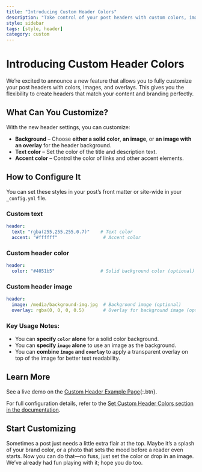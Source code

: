 ```yaml
---
title: "Introducing Custom Header Colors"
description: "Take control of your post headers with custom colors, images, and overlays."
style: sidebar
tags: [style, header]
category: custom
---
```


# Introducing Custom Header Colors

We’re excited to announce a new feature that allows you to fully customize your post headers with colors, images, and overlays. This gives you the flexibility to create headers that match your content and branding perfectly.

## What Can You Customize?

With the new header settings, you can customize:

- **Background** – Choose **either a solid color**, **an image**, or **an image with an overlay** for the header background.
- **Text color** – Set the color of the title and description text.
- **Accent color** – Control the color of links and other accent elements.

## How to Configure It

You can set these styles in your post’s front matter or site-wide in your `_config.yml` file.

### Custom text

```yaml
header:
  text: "rgba(255,255,255,0.7)"    # Text color
  accent: "#ffffff"                 # Accent color
```

### Custom header color

```yaml
header:
  color: "#4051b5"                 # Solid background color (optional)
```

### Custom header image

```yaml
header:
  image: /media/background-img.jpg  # Background image (optional)
  overlay: rgba(0, 0, 0, 0.5)       # Overlay for background image (optional)
```

### Key Usage Notes:
- You can **specify `color` alone** for a solid color background.
- You can **specify `image` alone** to use an image as the background.
- You can **combine `image` and `overlay`** to apply a transparent overlay on top of the image for better text readability.

## Learn More

See a live demo on the [Custom Header Example Page](../custom-header.md){:.btn}.

For full configuration details, refer to the [Set Custom Header Colors section in the documentation](../_docs/configuration.md#set-custom-header-colors).

## Start Customizing

Sometimes a post just needs a little extra flair at the top. Maybe it’s a splash of your brand color, or a photo that sets the mood before a reader even starts. Now you can do that—no fuss, just set the color or drop in an image. We’ve already had fun playing with it; hope you do too.
